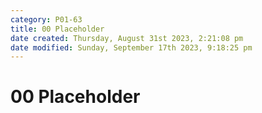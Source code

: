 ```yaml
---
category: P01-63
title: 00 Placeholder
date created: Thursday, August 31st 2023, 2:21:08 pm
date modified: Sunday, September 17th 2023, 9:18:25 pm
---
```


# 00 Placeholder
